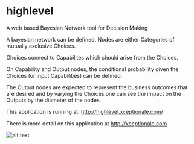 # highlevel
A web based Bayesian Network tool for Decision Making

A bayesian network can be defined.
Nodes are either Categories of mutually exclusive Choices.

Choices connect to Capabilites which should arise from the Choices.

On Capability and Output nodes, the conditional probability given the Choices (or input Capabilities) can be defined.

The Output nodes are expected to represent the business outcomes that are desired and by varying the Choices one can see the impact on the Outputs by the diameter of the nodes.

This application is running at: http://highlevel.xceptionale.com/

There is more detail on this application at http://xceptionale.com

![alt text](http://xceptionale.com/assets/images/9544596d.highlevel.png "Preview")

